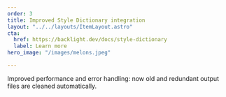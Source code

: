 ```yaml
---
order: 3
title: Improved Style Dictionary integration
layout: "../../layouts/ItemLayout.astro"
cta:
  href: https://backlight.dev/docs/style-dictionary
  label: Learn more
hero_image: "/images/melons.jpeg"

---
```

Improved performance and error handling: now old and redundant output files are cleaned automatically.